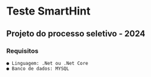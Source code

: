 # Teste SmartHint

## Projeto do processo seletivo - 2024
### Requisitos
    ● Linguagem: .Net ou .Net Core
    ● Banco de dados: MYSQL
